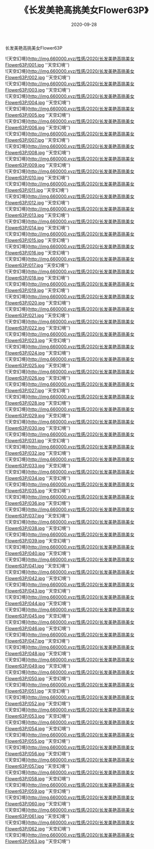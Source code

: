 ﻿---
layout: post
title:  《长发美艳高挑美女Flower63P》
date:   2020-09-28
img: http://img.660000.xyz/性感/2020/长发美艳高挑美女Flower63P/000.jpg
categories: [美女, 性感, 泳衣]
---

长发美艳高挑美女Flower63P



![天空幻境](http://img.660000.xyz/性感/2020/长发美艳高挑美女Flower63P/001.jpg ''天空幻境'') <br>
![天空幻境](http://img.660000.xyz/性感/2020/长发美艳高挑美女Flower63P/002.jpg ''天空幻境'') <br>
![天空幻境](http://img.660000.xyz/性感/2020/长发美艳高挑美女Flower63P/003.jpg ''天空幻境'') <br>
![天空幻境](http://img.660000.xyz/性感/2020/长发美艳高挑美女Flower63P/004.jpg ''天空幻境'') <br>
![天空幻境](http://img.660000.xyz/性感/2020/长发美艳高挑美女Flower63P/005.jpg ''天空幻境'') <br>
![天空幻境](http://img.660000.xyz/性感/2020/长发美艳高挑美女Flower63P/006.jpg ''天空幻境'') <br>
![天空幻境](http://img.660000.xyz/性感/2020/长发美艳高挑美女Flower63P/007.jpg ''天空幻境'') <br>
![天空幻境](http://img.660000.xyz/性感/2020/长发美艳高挑美女Flower63P/008.jpg ''天空幻境'') <br>
![天空幻境](http://img.660000.xyz/性感/2020/长发美艳高挑美女Flower63P/009.jpg ''天空幻境'') <br>
![天空幻境](http://img.660000.xyz/性感/2020/长发美艳高挑美女Flower63P/010.jpg ''天空幻境'') <br>
![天空幻境](http://img.660000.xyz/性感/2020/长发美艳高挑美女Flower63P/011.jpg ''天空幻境'') <br>
![天空幻境](http://img.660000.xyz/性感/2020/长发美艳高挑美女Flower63P/012.jpg ''天空幻境'') <br>
![天空幻境](http://img.660000.xyz/性感/2020/长发美艳高挑美女Flower63P/013.jpg ''天空幻境'') <br>
![天空幻境](http://img.660000.xyz/性感/2020/长发美艳高挑美女Flower63P/014.jpg ''天空幻境'') <br>
![天空幻境](http://img.660000.xyz/性感/2020/长发美艳高挑美女Flower63P/015.jpg ''天空幻境'') <br>
![天空幻境](http://img.660000.xyz/性感/2020/长发美艳高挑美女Flower63P/016.jpg ''天空幻境'') <br>
![天空幻境](http://img.660000.xyz/性感/2020/长发美艳高挑美女Flower63P/017.jpg ''天空幻境'') <br>
![天空幻境](http://img.660000.xyz/性感/2020/长发美艳高挑美女Flower63P/018.jpg ''天空幻境'') <br>
![天空幻境](http://img.660000.xyz/性感/2020/长发美艳高挑美女Flower63P/019.jpg ''天空幻境'') <br>
![天空幻境](http://img.660000.xyz/性感/2020/长发美艳高挑美女Flower63P/020.jpg ''天空幻境'') <br>
![天空幻境](http://img.660000.xyz/性感/2020/长发美艳高挑美女Flower63P/021.jpg ''天空幻境'') <br>
![天空幻境](http://img.660000.xyz/性感/2020/长发美艳高挑美女Flower63P/022.jpg ''天空幻境'') <br>
![天空幻境](http://img.660000.xyz/性感/2020/长发美艳高挑美女Flower63P/023.jpg ''天空幻境'') <br>
![天空幻境](http://img.660000.xyz/性感/2020/长发美艳高挑美女Flower63P/024.jpg ''天空幻境'') <br>
![天空幻境](http://img.660000.xyz/性感/2020/长发美艳高挑美女Flower63P/025.jpg ''天空幻境'') <br>
![天空幻境](http://img.660000.xyz/性感/2020/长发美艳高挑美女Flower63P/026.jpg ''天空幻境'') <br>
![天空幻境](http://img.660000.xyz/性感/2020/长发美艳高挑美女Flower63P/027.jpg ''天空幻境'') <br>
![天空幻境](http://img.660000.xyz/性感/2020/长发美艳高挑美女Flower63P/028.jpg ''天空幻境'') <br>
![天空幻境](http://img.660000.xyz/性感/2020/长发美艳高挑美女Flower63P/029.jpg ''天空幻境'') <br>
![天空幻境](http://img.660000.xyz/性感/2020/长发美艳高挑美女Flower63P/030.jpg ''天空幻境'') <br>
![天空幻境](http://img.660000.xyz/性感/2020/长发美艳高挑美女Flower63P/031.jpg ''天空幻境'') <br>
![天空幻境](http://img.660000.xyz/性感/2020/长发美艳高挑美女Flower63P/032.jpg ''天空幻境'') <br>
![天空幻境](http://img.660000.xyz/性感/2020/长发美艳高挑美女Flower63P/033.jpg ''天空幻境'') <br>
![天空幻境](http://img.660000.xyz/性感/2020/长发美艳高挑美女Flower63P/034.jpg ''天空幻境'') <br>
![天空幻境](http://img.660000.xyz/性感/2020/长发美艳高挑美女Flower63P/035.jpg ''天空幻境'') <br>
![天空幻境](http://img.660000.xyz/性感/2020/长发美艳高挑美女Flower63P/036.jpg ''天空幻境'') <br>
![天空幻境](http://img.660000.xyz/性感/2020/长发美艳高挑美女Flower63P/037.jpg ''天空幻境'') <br>
![天空幻境](http://img.660000.xyz/性感/2020/长发美艳高挑美女Flower63P/038.jpg ''天空幻境'') <br>
![天空幻境](http://img.660000.xyz/性感/2020/长发美艳高挑美女Flower63P/039.jpg ''天空幻境'') <br>
![天空幻境](http://img.660000.xyz/性感/2020/长发美艳高挑美女Flower63P/040.jpg ''天空幻境'') <br>
![天空幻境](http://img.660000.xyz/性感/2020/长发美艳高挑美女Flower63P/041.jpg ''天空幻境'') <br>
![天空幻境](http://img.660000.xyz/性感/2020/长发美艳高挑美女Flower63P/042.jpg ''天空幻境'') <br>
![天空幻境](http://img.660000.xyz/性感/2020/长发美艳高挑美女Flower63P/043.jpg ''天空幻境'') <br>
![天空幻境](http://img.660000.xyz/性感/2020/长发美艳高挑美女Flower63P/044.jpg ''天空幻境'') <br>
![天空幻境](http://img.660000.xyz/性感/2020/长发美艳高挑美女Flower63P/045.jpg ''天空幻境'') <br>
![天空幻境](http://img.660000.xyz/性感/2020/长发美艳高挑美女Flower63P/046.jpg ''天空幻境'') <br>
![天空幻境](http://img.660000.xyz/性感/2020/长发美艳高挑美女Flower63P/047.jpg ''天空幻境'') <br>
![天空幻境](http://img.660000.xyz/性感/2020/长发美艳高挑美女Flower63P/048.jpg ''天空幻境'') <br>
![天空幻境](http://img.660000.xyz/性感/2020/长发美艳高挑美女Flower63P/049.jpg ''天空幻境'') <br>
![天空幻境](http://img.660000.xyz/性感/2020/长发美艳高挑美女Flower63P/050.jpg ''天空幻境'') <br>
![天空幻境](http://img.660000.xyz/性感/2020/长发美艳高挑美女Flower63P/051.jpg ''天空幻境'') <br>
![天空幻境](http://img.660000.xyz/性感/2020/长发美艳高挑美女Flower63P/052.jpg ''天空幻境'') <br>
![天空幻境](http://img.660000.xyz/性感/2020/长发美艳高挑美女Flower63P/053.jpg ''天空幻境'') <br>
![天空幻境](http://img.660000.xyz/性感/2020/长发美艳高挑美女Flower63P/054.jpg ''天空幻境'') <br>
![天空幻境](http://img.660000.xyz/性感/2020/长发美艳高挑美女Flower63P/055.jpg ''天空幻境'') <br>
![天空幻境](http://img.660000.xyz/性感/2020/长发美艳高挑美女Flower63P/056.jpg ''天空幻境'') <br>
![天空幻境](http://img.660000.xyz/性感/2020/长发美艳高挑美女Flower63P/057.jpg ''天空幻境'') <br>
![天空幻境](http://img.660000.xyz/性感/2020/长发美艳高挑美女Flower63P/058.jpg ''天空幻境'') <br>
![天空幻境](http://img.660000.xyz/性感/2020/长发美艳高挑美女Flower63P/059.jpg ''天空幻境'') <br>
![天空幻境](http://img.660000.xyz/性感/2020/长发美艳高挑美女Flower63P/060.jpg ''天空幻境'') <br>
![天空幻境](http://img.660000.xyz/性感/2020/长发美艳高挑美女Flower63P/061.jpg ''天空幻境'') <br>
![天空幻境](http://img.660000.xyz/性感/2020/长发美艳高挑美女Flower63P/062.jpg ''天空幻境'') <br>
![天空幻境](http://img.660000.xyz/性感/2020/长发美艳高挑美女Flower63P/063.jpg ''天空幻境'') <br>